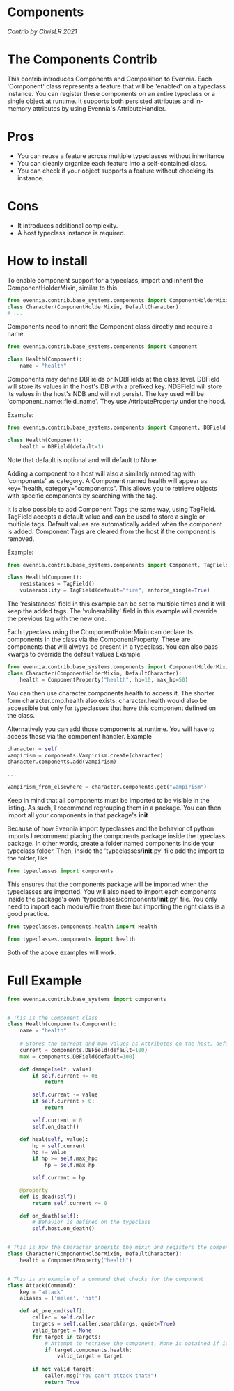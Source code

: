 # Components

_Contrib by ChrisLR 2021_

# The Components Contrib

This contrib introduces Components and Composition to Evennia.
Each 'Component' class represents a feature that will be 'enabled' on a typeclass instance.
You can register these components on an entire typeclass or a single object at runtime.
It supports both persisted attributes and in-memory attributes by using Evennia's AttributeHandler.

# Pros
- You can reuse a feature across multiple typeclasses without inheritance
- You can cleanly organize each feature into a self-contained class.
- You can check if your object supports a feature without checking its instance.

# Cons
- It introduces additional complexity.
- A host typeclass instance is required.

# How to install

To enable component support for a typeclass,
import and inherit the ComponentHolderMixin, similar to this
```python
from evennia.contrib.base_systems.components import ComponentHolderMixin
class Character(ComponentHolderMixin, DefaultCharacter):
# ...
```

Components need to inherit the Component class directly and require a name.
```python
from evennia.contrib.base_systems.components import Component

class Health(Component):
    name = "health"
```

Components may define DBFields or NDBFields at the class level.
DBField will store its values in the host's DB with a prefixed key.
NDBField will store its values in the host's NDB and will not persist.
The key used will be 'component_name::field_name'.
They use AttributeProperty under the hood.

Example:
```python
from evennia.contrib.base_systems.components import Component, DBField

class Health(Component):
    health = DBField(default=1)
```

Note that default is optional and will default to None.

Adding a component to a host will also a similarly named tag with 'components' as category.
A Component named health will appear as key="health, category="components".
This allows you to retrieve objects with specific components by searching with the tag.

It is also possible to add Component Tags the same way, using TagField.
TagField accepts a default value and can be used to store a single or multiple tags.
Default values are automatically added when the component is added.
Component Tags are cleared from the host if the component is removed.

Example:
```python
from evennia.contrib.base_systems.components import Component, TagField

class Health(Component):
    resistances = TagField()
    vulnerability = TagField(default="fire", enforce_single=True)
```

The 'resistances' field in this example can be set to multiple times and it will keep the added tags.
The 'vulnerability' field in this example will override the previous tag with the new one.



Each typeclass using the ComponentHolderMixin can declare its components
in the class via the ComponentProperty.
These are components that will always be present in a typeclass.
You can also pass kwargs to override the default values
Example
```python
from evennia.contrib.base_systems.components import ComponentHolderMixin
class Character(ComponentHolderMixin, DefaultCharacter):
    health = ComponentProperty("health", hp=10, max_hp=50)
```

You can then use character.components.health to access it.
The shorter form character.cmp.health also exists.
character.health would also be accessible but only for typeclasses that have
this component defined on the class.

Alternatively you can add those components at runtime.
You will have to access those via the component handler.
Example
```python
character = self
vampirism = components.Vampirism.create(character)
character.components.add(vampirism)

...

vampirism_from_elsewhere = character.components.get("vampirism")
```

Keep in mind that all components must be imported to be visible in the listing.
As such, I recommend regrouping them in a package.
You can then import all your components in that package's __init__

Because of how Evennia import typeclasses and the behavior of python imports
I recommend placing the components package inside the typeclass package.
In other words, create a folder named components inside your typeclass folder.
Then, inside the 'typeclasses/__init__.py' file add the import to the folder, like
```python
from typeclasses import components
```
This ensures that the components package will be imported when the typeclasses are imported.
You will also need to import each components inside the package's own 'typeclasses/components/__init__.py' file.
You only need to import each module/file from there but importing the right class is a good practice.
```python
from typeclasses.components.health import Health
```
```python
from typeclasses.components import health
```
Both of the above examples will work.

# Full Example
```python
from evennia.contrib.base_systems import components


# This is the Component class
class Health(components.Component):
    name = "health"
    
    # Stores the current and max values as Attributes on the host, defaulting to 100
    current = components.DBField(default=100)
    max = components.DBField(default=100)

    def damage(self, value):
        if self.current <= 0:
            return

        self.current -= value
        if self.current > 0:
            return

        self.current = 0
        self.on_death()

    def heal(self, value):
        hp = self.current
        hp += value
        if hp >= self.max_hp:
            hp = self.max_hp

        self.current = hp

    @property
    def is_dead(self):
        return self.current <= 0

    def on_death(self):
        # Behavior is defined on the typeclass
        self.host.on_death()


# This is how the Character inherits the mixin and registers the component 'health'
class Character(ComponentHolderMixin, DefaultCharacter):
    health = ComponentProperty("health")


# This is an example of a command that checks for the component
class Attack(Command):
    key = "attack"
    aliases = ('melee', 'hit')

    def at_pre_cmd(self):
        caller = self.caller
        targets = self.caller.search(args, quiet=True)
        valid_target = None
        for target in targets:
            # Attempt to retrieve the component, None is obtained if it does not exist.
            if target.components.health:
                valid_target = target
        
        if not valid_target:
            caller.msg("You can't attack that!")
            return True
```
